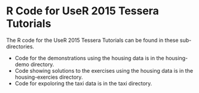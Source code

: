 # R Code for UseR 2015 Tessera Tutorials

The R code for the UseR 2015 Tessera Tutorials can be found in these sub-directories.

* Code for the demonstrations using the housing data is in the housing-demo directory.  
* Code showing solutions to the exercises using the housing data is in the housing-exercies directory.
* Code for expoloring the taxi data is in the taxi directory.  